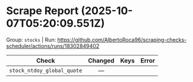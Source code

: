 # Scrape Report (2025-10-07T05:20:09.551Z)

Group: `stocks`  |  Run: https://github.com/AlbertoRoca96/scraping-checks-scheduler/actions/runs/18302849402

| Check | Changed | Keys | Error |
|---|:---:|:--|:--|
| `stock_ntdoy_global_quote` | — |  |  |
